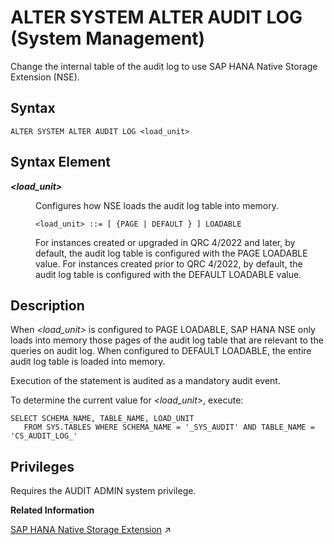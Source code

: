<!-- loiof135e4a7883746f4b4b7c06b8605a589 -->

# ALTER SYSTEM ALTER AUDIT LOG \(System Management\)

Change the internal table of the audit log to use SAP HANA Native Storage Extension \(NSE\).



<a name="loiof135e4a7883746f4b4b7c06b8605a589__section_udc_q3t_nvb"/>

## Syntax

```
ALTER SYSTEM ALTER AUDIT LOG <load_unit>

```



<a name="loiof135e4a7883746f4b4b7c06b8605a589__section_vdc_q3t_nvb"/>

## Syntax Element


<dl>
<dt><b>

*<load\_unit\>*

</b></dt>
<dd>

Configures how NSE loads the audit log table into memory.

```
<load_unit> ::= [ {PAGE | DEFAULT } ] LOADABLE

```

For instances created or upgraded in QRC 4/2022 and later, by default, the audit log table is configured with the PAGE LOADABLE value. For instances created prior to QRC 4/2022, by default, the audit log table is configured with the DEFAULT LOADABLE value.



</dd>
</dl>



<a name="loiof135e4a7883746f4b4b7c06b8605a589__section_wdc_q3t_nvb"/>

## Description

When *<load\_unit\>* is configured to PAGE LOADABLE, SAP HANA NSE only loads into memory those pages of the audit log table that are relevant to the queries on audit log. When configured to DEFAULT LOADABLE, the entire audit log table is loaded into memory.

Execution of the statement is audited as a mandatory audit event.

To determine the current value for *<load\_unit\>*, execute:

```
SELECT SCHEMA_NAME, TABLE_NAME, LOAD_UNIT
   FROM SYS.TABLES WHERE SCHEMA_NAME = '_SYS_AUDIT' AND TABLE_NAME = 'CS_AUDIT_LOG_'
```



<a name="loiof135e4a7883746f4b4b7c06b8605a589__section_xdc_q3t_nvb"/>

## Privileges

Requires the AUDIT ADMIN system privilege.

**Related Information**  


[SAP HANA Native Storage Extension](https://help.sap.com/viewer/f9c5015e72e04fffa14d7d4f7267d897/2024_1_QRC/en-US/4efaa94f8057425c8c7021da6fc2ddf5.html "SAP HANA native storage extension is a general-purpose, built-in warm data store in SAP HANA that lets you manage less-frequently accessed data without fully loading it into memory. It integrates disk-based or flash-drive based database technology with the SAP HANA in-memory database for an improved price-performance ratio.") :arrow_upper_right:

